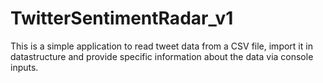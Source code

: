 # TwitterSentimentRadar_v1
This is a simple application to read tweet data from a CSV file, import it in datastructure and provide specific information about the data via console inputs.
